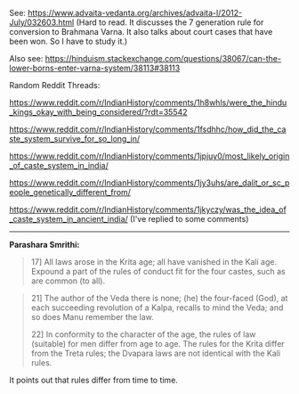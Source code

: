 See: https://www.advaita-vedanta.org/archives/advaita-l/2012-July/032603.html (Hard to read. It discusses the 7 generation rule for conversion to Brahmana Varna. It also talks about court cases that have been won. So I have to study it.)

Also see: https://hinduism.stackexchange.com/questions/38067/can-the-lower-borns-enter-varna-system/38113#38113


Random Reddit Threads:

https://www.reddit.com/r/IndianHistory/comments/1h8whls/were_the_hindu_kings_okay_with_being_considered/?rdt=35542

https://www.reddit.com/r/IndianHistory/comments/1fsdhhc/how_did_the_caste_system_survive_for_so_long_in/

https://www.reddit.com/r/IndianHistory/comments/1jpjuy0/most_likely_origin_of_caste_system_in_india/

https://www.reddit.com/r/IndianHistory/comments/1jy3uhs/are_dalit_or_sc_people_genetically_different_from/

https://www.reddit.com/r/IndianHistory/comments/1jkyczy/was_the_idea_of_caste_system_in_ancient_india/ (I've replied to some comments)

---

**Parashara Smrithi:**

> 17] All laws arose in the Krita age; all have vanished in the Kali age. Expound a part of the rules of conduct fit for the four castes, such as are common (to all).

> 21] The author of the Veda there is none; (he) the four-faced (God), at each succeeding revolution of a Kalpa, recalls to mind the Veda; and so does Manu remember the law.
> 
> 22] In conformity to the character of the age, the rules of law (suitable) for men differ from age to age. The rules for the Krita differ from the Treta rules; the Dvapara laws are not identical with the Kali rules.

It points out that rules differ from time to time. 